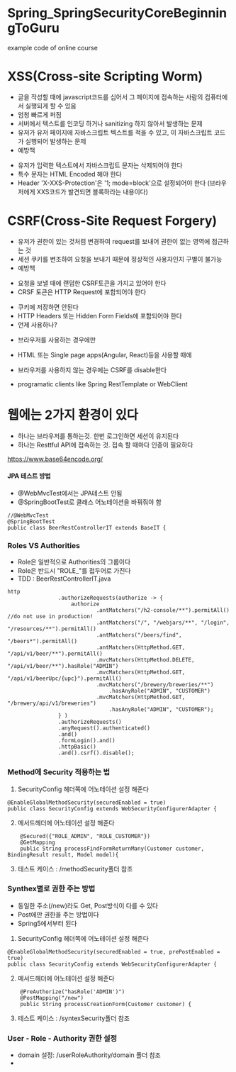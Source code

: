 # Spring_SpringSecurityCoreBeginningToGuru
example code of online course


# XSS(Cross-site Scripting Worm)
 - 글을 작성할 때에 javascript코드를 심어서 그 페이지에 접속하는 사람의 컴퓨터에서 실행되게 할 수 있음
 - 엄청 빠르게 퍼짐
 - 서버에서 텍스트를 인코딩 하거나 sanitizing 하지 않아서 발생하는 문제
 - 유저가 유저 페이지에 자바스크립트 텍스트를 적을 수 있고, 이 자바스크립트 코드가 실행되어 발생하는 문제
 - 예방책
  + 유저가 입력한 텍스트에서 자바스크립트 문자는 삭제되어야 한다
  + 특수 문자는 HTML Encoded 해야 한다
  + Header 'X-XXS-Protection'은 '1; mode=block'으로 설정되어야 한다
    (브라우저에게 XXS코드가 발견되면 블록하라는 내용이다)
# CSRF(Cross-Site Request Forgery)
 - 유저가 권한이 있는 것처럼 변경하여 request를 보내어 권한이 없는 영역에 접근하는 것
 - 세션 쿠키를 변조하여 요청을 보내기 때문에 정상적인 사용자인지 구별이 불가능
 - 예방책
  + 요청을 보낼 때에 랜덤한 CSRF토큰을 가지고 있어야 한다
  + CRSF 토큰은 HTTP Request에 포함되어야 한다
   - 쿠키에 저장하면 안된다
   - HTTP Headers 또는 Hidden Form Fields에 포함되어야 한다
 - 언제 사용하나?
  + 브라우저를 사용하는 경우에만
   - HTML 또는 Single page apps(Angular, React)등을 사용할 때에
  + 브라우저를 사용하지 않는 경우에는 CSRF를 disable한다
   - programatic clients like Spring RestTemplate or WebClient
   
# 웹에는 2가지 환경이 있다
 - 하나는 브라우저를 통하는것. 한번 로그인하면 세션이 유지된다
 - 하나는 Resttful API에 접속하는 것. 접속 할 때마다 인증이 필요하다
 

https://www.base64encode.org/
   
#### JPA 테스트 방법  
 - @WebMvcTest에서는 JPA테스트 안됨
 - @SpringBootTest로 클래스 어노테이션을 바꿔줘야 함
```
//@WebMvcTest
@SpringBootTest
public class BeerRestControllerIT extends BaseIT {
```

### Roles VS Authorities
 - Role은 일반적으로 Authorities의 그룹이다
 - Role은 반드시 "ROLE_"를 접두어로 가진다
 - TDD : BeerRestControllerIT.java
```
http
                .authorizeRequests(authorize -> {
                    authorize
                            .antMatchers("/h2-console/**").permitAll() //do not use in production!
                            .antMatchers("/", "/webjars/**", "/login", "/resources/**").permitAll()
                            .antMatchers("/beers/find", "/beers*").permitAll()
                            .antMatchers(HttpMethod.GET, "/api/v1/beer/**").permitAll()
                            .mvcMatchers(HttpMethod.DELETE, "/api/v1/beer/**").hasRole("ADMIN")
                            .mvcMatchers(HttpMethod.GET, "/api/v1/beerUpc/{upc}").permitAll()
                            .mvcMatchers("/brewery/breweries/**")
                                .hasAnyRole("ADMIN", "CUSTOMER")
                            .mvcMatchers(HttpMethod.GET, "/brewery/api/v1/breweries")
                                .hasAnyRole("ADMIN", "CUSTOMER");
                } )
                .authorizeRequests()
                .anyRequest().authenticated()
                .and()
                .formLogin().and()
                .httpBasic()
                .and().csrf().disable();

```
 
### Method에 Security 적용하는 법
 1. SecurityConfig 헤더쪽에 어노테이션 설정 해준다
```
@EnableGlobalMethodSecurity(securedEnabled = true)
public class SecurityConfig extends WebSecurityConfigurerAdapter {
```
 2. 메서드헤더에 어노테이션 설정 해준다
```
    @Secured({"ROLE_ADMIN", "ROLE_CUSTOMER"})
    @GetMapping
    public String processFindFormReturnMany(Customer customer, BindingResult result, Model model){
```
 3. 테스트 케이스 : /methodSecurity폴더 참조


### Synthex별로 권한 주는 방법
 - 동일한 주소(/new)라도 Get, Post방식이 다를 수 있다
 - Post에만 권한을 주는 방법이다
 - Spring5에서부터 된다
 1. SecurityConfig 헤더쪽에 어노테이션 설정 해준다
```
@EnableGlobalMethodSecurity(securedEnabled = true, prePostEnabled = true)
public class SecurityConfig extends WebSecurityConfigurerAdapter {
```
 2. 메서드헤더에 어노테이션 설정 해준다
```
    @PreAuthorize("hasRole('ADMIN')")
    @PostMapping("/new")
    public String processCreationForm(Customer customer) {
```
 3. 테스트 케이스 : /syntexSecurity폴더 참조


### User - Role - Authority 권한 설정
 - domain 설정: /userRoleAuthority/domain 폴더 참조
 - 

